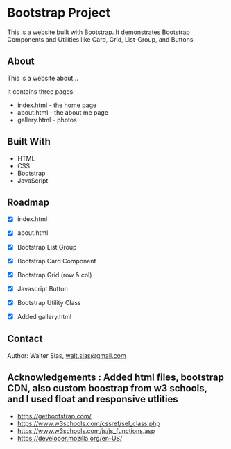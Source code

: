 # Bootstrap Project

This is a website built with Bootstrap. It demonstrates Bootstrap Components and Utilities like Card, Grid, List-Group, and Buttons.

## About

This is a website about...

It contains three pages:

* index.html - the home page
* about.html - the about me page
* gallery.html - photos 



## Built With

- HTML
- CSS
- Bootstrap
- JavaScript


## Roadmap

- [x] index.html
- [x] about.html
- [x] Bootstrap List Group
- [x] Bootstrap Card Component
- [x] Bootstrap Grid (row & col)
- [x] Javascript Button
- [x] Bootstrap Utility Class
- [x] Added gallery.html


## Contact

Author: Walter Sias, walt.sias@gmail.com

## Acknowledgements : Added html files, bootstrap CDN, also custom boostrap from w3 schools, and I used float and responsive utlities 

- https://getbootstrap.com/
- https://www.w3schools.com/cssref/sel_class.php
- https://www.w3schools.com/js/js_functions.asp
- https://developer.mozilla.org/en-US/